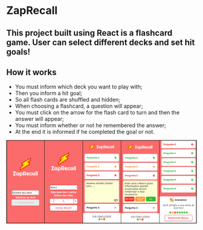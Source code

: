 # ZapRecall

## This project built using React is a flashcard game. User can select different decks and set hit goals!

## How it works

-   You must inform which deck you want to play with;
-   Then you inform a hit goal;
-   So all flash cards are shuffled and hidden;
-   When choosing a flashcard, a question will appear;
-   You must click on the arrow for the flash card to turn and then the answer will appear;
-   You must inform whether or not he remembered the answer;
-   At the end it is informed if he completed the goal or not.

<img src="./README-images/ZapRecall.png">
